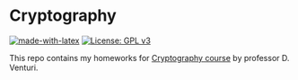 # Cryptography
[![made-with-latex](https://img.shields.io/badge/Made%20with-LaTeX-008080.svg)](https://www.latex-project.org/)
[![License: GPL v3](https://img.shields.io/badge/License-GPL%20v3-blue.svg)](https://www.gnu.org/licenses/gpl-3.0)

This repo contains my homeworks for [Cryptography course](http://danieleventuri.altervista.org/crypto1920.shtml) by professor D. Venturi.
